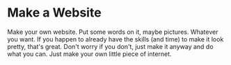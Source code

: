 # Make a Website

Make your own website.
Put some words on it, maybe pictures. Whatever you want.
If you happen to already have the skills (and time) to make it look pretty, that's great.
Don't worry if you don't, just make it anyway and do what you can.
Just make your own little piece of internet.
